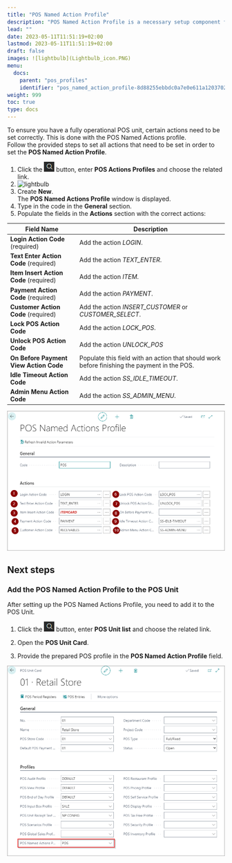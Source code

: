 ```yaml
---
title: "POS Named Action Profile"
description: "POS Named Action Profile is a necessary setup component for having fully operational POS units."
lead: ""
date: 2023-05-11T11:51:19+02:00
lastmod: 2023-05-11T11:51:19+02:00
draft: false
images: ![lightbulb](Lightbulb_icon.PNG)
menu:
  docs:
    parent: "pos_profiles"
    identifier: "pos_named_action_profile-8d88255ebbdc0a7e0e611a1203702b52"
weight: 999
toc: true
type: docs
---
```


To ensure you have a fully operational POS unit, certain actions need to be set correctly. This is done with the POS Named Actions profile.   
Follow the provided steps to set all actions that need to be set in order to set the **POS Named Action Profile**.

1. Click the ![Lightbulb](Lightbulb_icon.PNG) button, enter **POS Actions Profiles** and choose the related link.
2. ![lightbulb](/images/Lightbulb_icon.png)
3. Create **New**.    
   The **POS Named Actions Profile** window is displayed. 
4. Type in the code in the **General** section.
5. Populate the fields in the **Actions** section with the correct actions:

| Field Name      | Description |
| ----------- | ----------- |
| **Login Action Code** (required)       | Add the action *LOGIN*.     |
| **Text Enter Action Code** (required)   | Add the action *TEXT_ENTER*.        |
| **Item Insert Action Code** (required)  | Add the action *ITEM*. |
| **Payment Action Code** (required) | Add the action *PAYMENT*. |
| **Customer Action Code** (required) | Add the action *INSERT_CUSTOMER* or *CUSTOMER_SELECT*. |
| **Lock POS Action Code** | Add the action *LOCK_POS*. |
| **Unlock POS Action Code** | Add the action *UNLOCK_POS* |
| **On Before Payment View Action Code** | Populate this field with an action that should work before finishing the payment in the POS. |
| **Idle Timeout Action Code** | Add the action *SS_IDLE_TIMEOUT*. |
| **Admin Menu Action Code** | Add the action *SS_ADMIN_MENU*. |

![POS_NAMED](images/POS_Ac_Set.png)

## Next steps

### Add the POS Named Action Profile to the POS Unit

After setting up the POS Named Actions Profile, you need to add it to the POS Unit.

1. Click the ![Lightbulb](Lightbulb_icon.PNG) button, enter **POS Unit list** and choose the related link.

2. Open the **POS Unit Card**.
3. Provide the prepared POS profile in the **POS Named Action Profile** field. 

![POS_NAMED_PROFILE_ACC](images/POS_NAM.png)
